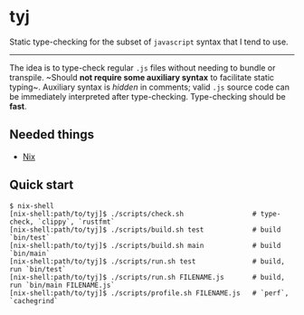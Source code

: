 # tyj

Static type-checking for the subset of `javascript` syntax that I tend to use.

---
The idea is to type-check regular `.js` files without needing to bundle or transpile.
~Should **not require some auxiliary syntax** to facilitate static typing~.
Auxiliary syntax is _hidden_ in comments; valid `.js` source code can be immediately interpreted after type-checking.
Type-checking should be **fast**.

Needed things
---
*   [Nix](https://nixos.org/download.html)

Quick start
---
```
$ nix-shell
[nix-shell:path/to/tyj]$ ./scripts/check.sh                 # type-check, `clippy`, `rustfmt`
[nix-shell:path/to/tyj]$ ./scripts/build.sh test            # build `bin/test`
[nix-shell:path/to/tyj]$ ./scripts/build.sh main            # build `bin/main`
[nix-shell:path/to/tyj]$ ./scripts/run.sh test              # build, run `bin/test`
[nix-shell:path/to/tyj]$ ./scripts/run.sh FILENAME.js       # build, run `bin/main FILENAME.js`
[nix-shell:path/to/tyj]$ ./scripts/profile.sh FILENAME.js   # `perf`, `cachegrind`
```
